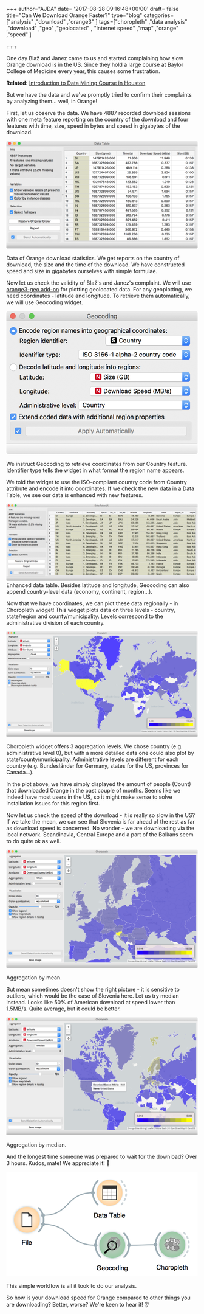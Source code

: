 +++
author="AJDA"
date= '2017-08-28 09:16:48+00:00'
draft= false
title="Can We Download Orange Faster?"
type="blog"
categories=["analysis" ,"download" ,"orange3" ]
tags=["choropleth" ,"data analysis" ,"download" ,"geo" ,"geolocated" ,
"internet speed" ,"map" ,"orange" ,"speed" ]

+++

One day Blaž and Janez came to us and started complaining how slow Orange download is in the US. Since they hold a large course at Baylor College of Medicine every year, this causes some frustration.



**Related:** [Introduction to Data Mining Course in Houston](/blog/2016/09/15/data-mining-in-houston-2/)



But we have the data and we've promptly tried to confirm their complaints by analyzing them... well, in Orange!

First, let us observe the data. We have 4887 recorded download sessions with one meta feature reporting on the country of the download and four features with time, size, speed in bytes and speed in gigabytes of the download.

![](/images/2017/08/Screen-Shot-2017-08-25-at-13.47.51.png)

Data of Orange download statistics. We get reports on the country of download, the size and the time of the download. We have constructed speed and size in gigabytes ourselves with simple formulae.



Now let us check the validity of Blaž's and Janez's complaint. We will use [orange3-geo add-on](https://github.com/biolab/orange3-geo) for plotting geolocated data. For any geoplotting, we need coordinates - latitude and longitude. To retrieve them automatically, we will use Geocoding widget.

![](/images/2017/08/Screen-Shot-2017-08-25-at-13.57.15.png)

We instruct Geocoding to retrieve coordinates from our Country feature. Identifier type tells the widget in what format the region name appears.



We told the widget to use the ISO-compliant country code from Country attribute and encode it into coordinates. If we check the new data in a Data Table, we see our data is enhanced with new features.

![](/images/2017/08/Screen-Shot-2017-08-25-at-14.03.08.png)
Enhanced data table. Besides latitude and longitude, Geocoding can also append country-level data (economy, continent, region...).



Now that we have coordinates, we can plot these data regionally - in Choropleth widget! This widget plots data on three levels - country, state/region and county/municipality. Levels correspond to the administrative division of each country.

![](/images/2017/08/Screen-Shot-2017-08-25-at-14.10.53.png)

Choropleth widget offers 3 aggregation levels. We chose country (e.g. administrative level 0), but with a more detailed data one could also plot by state/county/municipality. Administrative levels are different for each country (e.g. Bundesländer for Germany, states for the US, provinces for Canada...).



In the plot above, we have simply displayed the amount of people (Count) that downloaded Orange in the past couple of months. Seems like we indeed have most users in the US, so it might make sense to solve installation issues for this region first.

Now let us check the speed of the download - it is really so slow in the US? If we take the mean, we can see that Slovenia is far ahead of the rest as far as download speed is concerned. No wonder - we are downloading via the local network. Scandinavia, Central Europe and a part of the Balkans seem to do quite ok as well.

![](/images/2017/08/Screen-Shot-2017-08-25-at-14.21.50.png)

Aggregation by mean.



But mean sometimes doesn't show the right picture - it is sensitive to outliers, which would be the case of Slovenia here. Let us try median instead. Looks like 50% of American download at speed lower than 1.5MB/s. Quite average, but it could be better.

![](/images/2017/08/Screen-Shot-2017-08-25-at-14.36.54.png)

Aggregation by median.



And the longest time someone was prepared to wait for the download? Over 3 hours. Kudos, mate! We appreciate it! 🙌

![](/images/2017/08/Screen-Shot-2017-08-28-at-10.26.01-1.png)

This simple workflow is all it took to do our analysis.



So how is your download speed for Orange compared to other things you are downloading? Better, worse? We're keen to hear it! 👂
